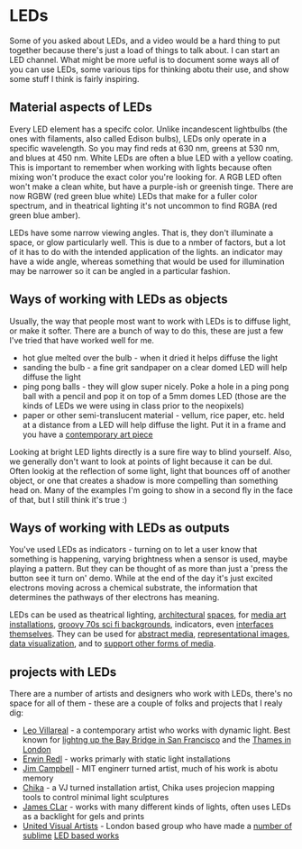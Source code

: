# LEDs 
Some of you asked about LEDs, and a video would be a hard thing to put together because there's just a load of things to talk about. I can start an LED channel. What might be more ueful is to document some ways all of you can use LEDs, some various tips for thinking abotu their use, and show some stuff I think is fairly inspiring.

## Material aspects of LEDs
Every LED element has a specifc color. Unlike incandescent lightbulbs (the ones with filaments, also called Edison bulbs), LEDs only operate in a specific wavelength. So you may find reds at 630 nm, greens at 530 nm, and blues at 450 nm. White LEDs are often a blue LED with a yellow coating. This is important to remember when working with lights because often mixing won't produce the exact color you're looking for. A RGB LED often won't make a clean white, but have a purple-ish or greenish tinge. There are now RGBW (red green blue white) LEDs that make for a fuller color spectrum, and in theatrical lighting it's not uncommon to find RGBA (red green blue amber). 

LEDs have some narrow viewing angles. That is, they don't illuminate a space, or glow particularly well. This is due to a nmber of factors, but a lot of it has to do with the intended application of the lights. an indicator may have a wide angle, whereas something that would be used for illumination may be narrower so it can be angled in a particular fashion.

## Ways of working with LEDs as objects
Usually, the way that people most want to work with LEDs is to diffuse light, or make it softer. There are a bunch of way to do this, these are just a few I've tried that have worked well for me.
* hot glue melted over the bulb - when it dried it helps diffuse the light
* sanding the bulb - a fine grit sandpaper on a clear domed LED will help diffuse the light
* ping pong balls - they will glow super nicely. Poke a hole in a ping pong ball with a pencil and pop it on top of a 5mm domes LED (those are the kinds of LEDs we were using in class prior to the neopixels)
* paper or other semi-translucent material - vellum, rice paper, etc. held at a distance from a LED will help diffuse the light. Put it in a frame and you have a [contemporary art piece](https://www.moma.org/collection/works/117948?sov_referrer=artist&artist_id=34787&page=1)

Looking at bright LED lights directly is a sure fire way to blind yourself. Also, we generally don't want to look at points of light because it can be dul. Often lookig at the reflection of some light, light that bounces off of another object, or one that creates a shadow is more compelling than something head on. Many of the examples I'm going to show in a second fly in the face of that, but I still think it's true :)

## Ways of working with LEDs as outputs
You've used LEDs as indicators - turning on to let a user know that something is happening, varying brightness when a sensor is used, maybe playing a pattern. But they can be thought of as more than just a 'press the button see it turn on' demo. While at the end of the day it's just excited electrons moving across a chemical substrate, the information that determines the pathways of ther electrons has meaning. 

LEDs can be used as theatrical lighting, [architectural](https://www.architecturalrecord.com/articles/7785-cond-nast-s---third-avenue-cafeteria) [spaces](https://vimeo.com/172745960), for [media art installations](http://www.paramedia.net), [groovy 70s sci fi backgrounds](https://www.retrozap.com/wp-content/uploads/2019/12/SciFiSat_048.jpg), indicators, even [interfaces themselves](https://cs.nyu.edu/~jhan/ledtouch/ledtouch.mpg). They can be used for [abstract media](https://vimeo.com/112207527), [representational images](https://youtu.be/M5XQLvFPcBM?t=28), [data visualization](https://www.youtube.com/watch?v=JVrXAsYd1Wk&feature=emb_title), and to [support other forms of media](https://youtu.be/O2Qlk0p4vH4).

## projects with LEDs
There are a number of artists and designers who work with LEDs, there's no space for all of them - these are a couple of folks and projects that I realy dig:
* [Leo Villareal](http://villareal.net) - a contemporary artist who works with dynamic light. Best known for [lightng up the Bay Bridge in San Francisco](https://www.youtube.com/watch?v=9vsF5wnJpmw) and the [Thames in London](http://villareal.net/illuminated-river)
* [Erwin Redl](http://paramedia.net) - works primarly with static light installations
* [Jim Campbell](http://jimcampbell.tv) - MIT enginerr turned artist, much of his work is abotu memory
* [Chika](http://imagima.com) - a VJ turned installation artist, Chika uses projecion mapping tools to control minimal light sculptures
* [James CLar](https://www.jamesclar.com) - works with many different kinds of lights, often uses LEDs as a backlight for gels and prints
* [United Visual Artists](https://www.uva.co.uk) - London based group who have made a [number of](https://www.uva.co.uk/features/array) [sublime](https://www.uva.co.uk/features/new-dawn) [LED based works](https://www.uva.co.uk/features/continuum)